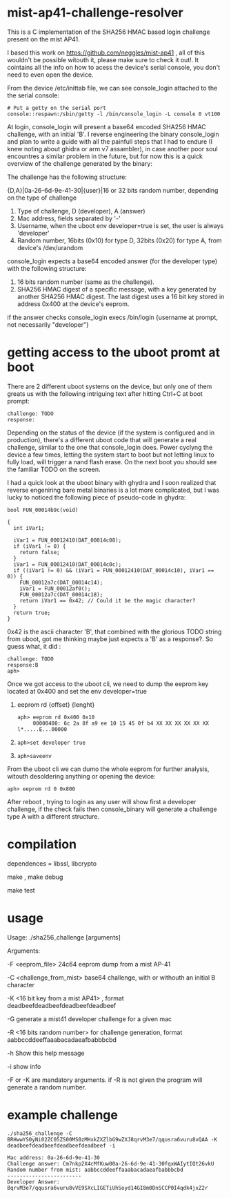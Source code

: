 # mist-ap41-challenge-resolver

This is a C implementation of the SHA256 HMAC based login challenge present on the mist AP41.

I based this work on https://github.com/neggles/mist-ap41 , all of this wouldn't be possible witouth it, please make sure to check it out!. It cointains all the info on how to acess the device's serial console, you don't need to even open the device.

From the device /etc/inittab file, we can see console_login attached to the the serial console:
```
# Put a getty on the serial port
console::respawn:/sbin/getty -l /bin/console_login -L console 0 vt100
```
At login, console_login will present a base64 encoded SHA256 HMAC challenge, with an initial 'B'. I reverse engineering the binary console_login and plan to write a guide with all the painfull steps that I had to endure (I knew noting about ghidra or arm v7 assambler), in case another poor soul encountres a similar problem in the future, but for now this is a quick overview of the challenge generated by the binary:

The challenge has the following structure:

{D,A}|0a-26-6d-9e-41-30|{user}|16 or 32 bits random number, depending on the type of challenge

1. Type of challenge, D (developer), A (answer)
2. Mac address, fields separated by '-'
3. Username, when the uboot env developer=true is set, the user is always 'developer'
4. Random number, 16bits (0x10) for type D, 32bits (0x20) for type A, from device's /dev/urandom

console_login expects a base64 encoded answer (for the developer type) with the following structure:

1. 16 bits random number (same as the challenge).
2. SHA256 HMAC digest of a specific message, with a key generated by another SHA256 HMAC digest. The last digest uses a 16 bit key stored in address 0x400 at the device's eeprom.

if the answer checks console_login execs /bin/login {username at prompt, not necessarily "developer"}

# getting access to the uboot promt at boot

There are 2 different uboot systems on the device, but only one of them greats us with the following intriguing text after hitting Ctrl+C at boot prompt: 
```
challenge: TODO
response: 
```
Depending on the status of the device (if the system is configured and in production), there's a different uboot code that will generate a real challenge, similar to the one that console_login does. Power cyclyng the device a few times, letting the system start to boot but not letting linux to fully load, will trigger a nand flash erase. On the next boot you should see the familiar TODO on the screen. 

I had a quick look at the uboot binary with ghydra and I soon realized that reverse engeniring bare metal binaries is a lot more complicated, but I was lucky to noticed the following piece of pseudo-code in ghydra:
```
bool FUN_00014b9c(void)

{
  int iVar1;
  
  iVar1 = FUN_00012410(DAT_00014c08);
  if (iVar1 != 0) {
    return false;
  }
  iVar1 = FUN_00012410(DAT_00014c0c);
  if ((iVar1 != 0) && (iVar1 = FUN_00012410(DAT_00014c10), iVar1 == 0)) {
    FUN_00012a7c(DAT_00014c14);
    iVar1 = FUN_00012af0();
    FUN_00012a7c(DAT_00014c18);
    return iVar1 == 0x42; // Could it be the magic character?  
  }
  return true;
}
```
0x42 is the ascii character 'B', that combined with the glorious TODO string from uboot, got me thinking maybe just expects a 'B' as a response?. So guess what, it did :
```
challenge: TODO
response:B
aph> 
```

Once we got access to the uboot cli, we need to dump the eeprom key located at 0x400 and set the env developer=true
1. eeprom rd {offset} {lenght} 
   ```
   aph> eeprom rd 0x400 0x10
        00000400: 6c 2a 8f a9 ee 10 15 45 0f b4 XX XX XX XX XX XX    l*.....E...00000
   ```
2.
   ```
   aph>set developer true
   ```
3.
   ```
   aph>saveenv
   ```

From the uboot cli we can dumo the whole eeprom for further analysis, witouth desoldering anything or opening the device:
```
aph> eeprom rd 0 0x800
```

After reboot , trying to login as any user will show first a developer challenge, if the check fails then console_binary will generate a challenge type A with a different structure. 

# compilation

dependences = libssl, libcrypto

make , make debug

make test

# usage 

Usage: ./sha256_challenge [arguments]

Arguments:

  -F <eeprom_file> 24c64 eeprom dump from a mist AP-41

  -C <challenge_from_mist> base64 challenge, with or withouth an initial B character

  -K <16 bit key from a mist AP41> , format deadbeefdeadbeefdeadbeefdeadbeef 

  -G <mac address> generate a mist41 developer challenge for a given mac

  -R <16 bits random number> for challenge generation, format aabbccddeeffaaabacadaeafbabbbcbd

  -h Show this help message

  -i show info


-F or -K are mandatory arguments. if -R is not given the program will generate a random number.

# example challenge

```
./sha256_challenge -C BRHwwYS0yNi02ZC05ZS00MS0zMHxkZXZlbG9wZXJ8qrvM3e7/qqusra6vuru8vQAA -K deadbeefdeadbeefdeadbeefdeadbeef -i
```

```
Mac address: 0a-26-6d-9e-41-30
Challenge answer: Cm7nkp2X4cMfKuw00a-26-6d-9e-41-30fqxWAIytIQt26vkU
Random number from mist: aabbccddeeffaaabacadaeafbabbbcbd
------------------------
Developer Answer: BqrvM3e7/qqusra6vuru8vVE9SXcLIGETiUhSoyd14GI8m0DnSCCP0I4qdk4jxZ2r
```

